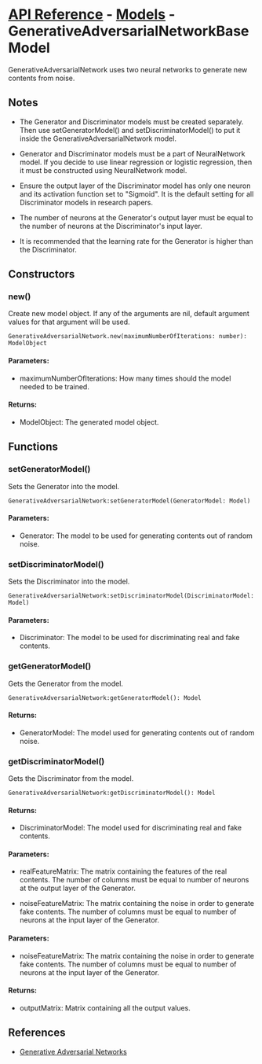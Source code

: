 # [API Reference](../../API.md) - [Models](../Models.md) - GenerativeAdversarialNetworkBaseModel

GenerativeAdversarialNetwork uses two neural networks to generate new contents from noise.

## Notes

* The Generator and Discriminator models must be created separately. Then use setGeneratorModel() and setDiscriminatorModel() to put it inside the GenerativeAdversarialNetwork model.

* Generator and Discriminator models must be a part of NeuralNetwork model. If you decide to use linear regression or logistic regression, then it must be constructed using NeuralNetwork model. 

* Ensure the output layer of the Discriminator model has only one neuron and its activation function set to "Sigmoid". It is the default setting for all Discriminator models in research papers.

* The number of neurons at the Generator's output layer must be equal to the number of neurons at the Discriminator's input layer.

* It is recommended that the learning rate for the Generator is higher than the Discriminator.

## Constructors

### new()

Create new model object. If any of the arguments are nil, default argument values for that argument will be used.

```
GenerativeAdversarialNetwork.new(maximumNumberOfIterations: number): ModelObject
```

#### Parameters:

* maximumNumberOfIterations: How many times should the model needed to be trained.

#### Returns:

* ModelObject: The generated model object.

## Functions

### setGeneratorModel()

Sets the Generator into the model. 

```
GenerativeAdversarialNetwork:setGeneratorModel(GeneratorModel: Model)
```

#### Parameters:

* Generator: The model to be used for generating contents out of random noise.

### setDiscriminatorModel()

Sets the Discriminator into the model. 

```
GenerativeAdversarialNetwork:setDiscriminatorModel(DiscriminatorModel: Model)
```

#### Parameters:

* Discriminator: The model to be used for discriminating real and fake contents.

### getGeneratorModel()

Gets the Generator from the model. 

```
GenerativeAdversarialNetwork:getGeneratorModel(): Model
```

#### Returns:

* GeneratorModel: The model used for generating contents out of random noise.

### getDiscriminatorModel()

Gets the Discriminator from the model. 

```
GenerativeAdversarialNetwork:getDiscriminatorModel(): Model
```

#### Returns:

* DiscriminatorModel: The model used for discriminating real and fake contents.

#### Parameters:

* realFeatureMatrix: The matrix containing the features of the real contents. The number of columns must be equal to number of neurons at the output layer of the Generator.

* noiseFeatureMatrix: The matrix containing the noise in order to generate fake contents. The number of columns must be equal to number of neurons at the input layer of the Generator.

#### Parameters:

* noiseFeatureMatrix: The matrix containing the noise in order to generate fake contents. The number of columns must be equal to number of neurons at the input layer of the Generator.

#### Returns:

* outputMatrix: Matrix containing all the output values.

## References

* [Generative Adversarial Networks](https://arxiv.org/abs/1406.2661)
